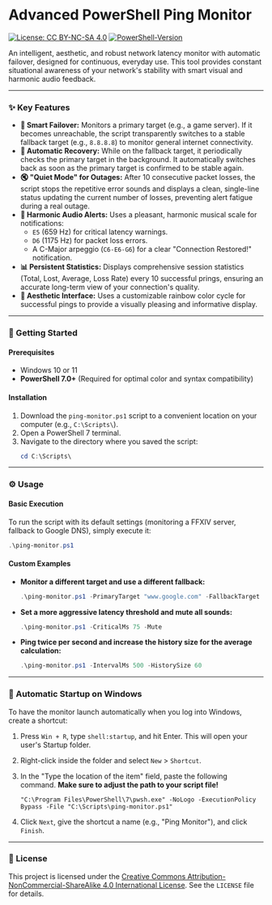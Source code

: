 # Advanced PowerShell Ping Monitor

[![License: CC BY-NC-SA 4.0](https://img.shields.io/badge/License-CC%20BY--NC--SA%204.0-lightgrey.svg)](https://creativecommons.org/licenses/by-nc-sa/4.0/)
[![PowerShell-Version](https://img.shields.io/badge/PowerShell-7.0%2B-blue.svg)](https://github.com/PowerShell/PowerShell)

An intelligent, aesthetic, and robust network latency monitor with automatic failover, designed for continuous, everyday use. This tool provides constant situational awareness of your network's stability with smart visual and harmonic audio feedback.

---

### ✨ Key Features

*   **🎯 Smart Failover:** Monitors a primary target (e.g., a game server). If it becomes unreachable, the script transparently switches to a stable fallback target (e.g., `8.8.8.8`) to monitor general internet connectivity.
*   **🔄 Automatic Recovery:** While on the fallback target, it periodically checks the primary target in the background. It automatically switches back as soon as the primary target is confirmed to be stable again.
*   **🔇 "Quiet Mode" for Outages:** After 10 consecutive packet losses, the script stops the repetitive error sounds and displays a clean, single-line status updating the current number of losses, preventing alert fatigue during a real outage.
*   **🔔 Harmonic Audio Alerts:** Uses a pleasant, harmonic musical scale for notifications:
    *   `E5` (659 Hz) for critical latency warnings.
    *   `D6` (1175 Hz) for packet loss errors.
    *   A C-Major arpeggio (`C6-E6-G6`) for a clear "Connection Restored!" notification.
*   **📊 Persistent Statistics:** Displays comprehensive session statistics (Total, Lost, Average, Loss Rate) every 10 successful prings, ensuring an accurate long-term view of your connection's quality.
*   **🎨 Aesthetic Interface:** Uses a customizable rainbow color cycle for successful pings to provide a visually pleasing and informative display.

---

### 🚀 Getting Started

#### Prerequisites
*   Windows 10 or 11
*   **PowerShell 7.0+** (Required for optimal color and syntax compatibility)

#### Installation
1.  Download the `ping-monitor.ps1` script to a convenient location on your computer (e.g., `C:\Scripts\`).
2.  Open a PowerShell 7 terminal.
3.  Navigate to the directory where you saved the script:
    ```powershell
    cd C:\Scripts\
    ```

---

### ⚙️ Usage

#### Basic Execution
To run the script with its default settings (monitoring a FFXIV server, fallback to Google DNS), simply execute it:

```powershell
.\ping-monitor.ps1
```

#### Custom Examples

*   **Monitor a different target and use a different fallback:**
    ```powershell
    .\ping-monitor.ps1 -PrimaryTarget "www.google.com" -FallbackTarget "1.1.1.1"
    ```

*   **Set a more aggressive latency threshold and mute all sounds:**
    ```powershell
    .\ping-monitor.ps1 -CriticalMs 75 -Mute
    ```

*   **Ping twice per second and increase the history size for the average calculation:**
    ```powershell
    .\ping-monitor.ps1 -IntervalMs 500 -HistorySize 60
    ```

---

### 🔧 Automatic Startup on Windows

To have the monitor launch automatically when you log into Windows, create a shortcut:

1.  Press `Win + R`, type `shell:startup`, and hit Enter. This will open your user's Startup folder.
2.  Right-click inside the folder and select `New` > `Shortcut`.
3.  In the "Type the location of the item" field, paste the following command. **Make sure to adjust the path to your script file!**

    ```
    "C:\Program Files\PowerShell\7\pwsh.exe" -NoLogo -ExecutionPolicy Bypass -File "C:\Scripts\ping-monitor.ps1"
    ```
4.  Click `Next`, give the shortcut a name (e.g., "Ping Monitor"), and click `Finish`.

---

### 📜 License

This project is licensed under the [Creative Commons Attribution-NonCommercial-ShareAlike 4.0 International License](https://creativecommons.org/licenses/by-nc-sa/4.0/). See the `LICENSE` file for details.
